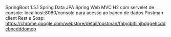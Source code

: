 SpringBoot 1.5.1
Spring Data JPA
Spring Web MVC
H2 com servelet de console: localhost:8080/console para acesso ao banco de dados
Postman client Rest e Soap: https://chrome.google.com/webstore/detail/postman/fhbjgbiflinjbdggehcddcbncdddomop
